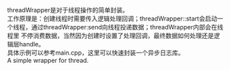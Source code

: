 threadWrapper是对于线程操作的简单封装。  
工作原理是：创建线程时需要传入逻辑处理回调；threadWrapper::start会启动一个线程，通过threadWrapper:send向线程投递数据；threadWrapper内部会在线程里
不停消费数据，当然因为创建时设置了处理回调，最终数据如何处理还是逻辑层handle。  
具体示例可以参考main.cpp，这里可以快速封装一个异步日志库。  
A simple wrapper for thread.
